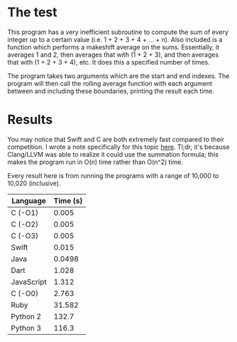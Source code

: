 # The test

This program has a very inefficient subroutine to compute the sum of every integer up to a certain value (i.e. 1 + 2 + 3 + 4 + ... + n). Also included is a function which performs a makeshift average on the sums. Essentially, it averages 1 and 2, then averages that with (1 + 2 + 3), and then averages that with (1 + 2 + 3 + 4), etc. It does this a specified number of times.

The program takes two arguments which are the start and end indexes. The program will then call the rolling average function with each argument between and including these boundaries, printing the result each time.

# Results

You may notice that Swift and C are both extremely fast compared to their competition. I wrote a note specifically for this topic [here](c/note.md). Tl;dr, it's because Clang/LLVM was able to realize it could use the summation formula; this makes the program run in O(n) time rather than O(n^2) time.

Every result here is from running the programs with a range of 10,000 to 10,020 (inclusive).

| Language   | Time (s) |
|------------|----------|
|C (-O1)     |0.005     |
|C (-O2)     |0.005     |
|C (-O3)     |0.005     |
|Swift       |0.015     |
|Java        |0.0498    |
|Dart        |1.028     |
|JavaScript  |1.312     |
|C (-O0)     |2.763     |
|Ruby        |31.582    |
|Python 2    |132.7     |
|Python 3    |116.3     |